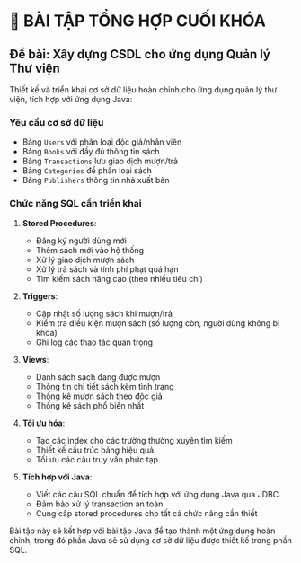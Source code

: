 # 🧪 BÀI TẬP TỔNG HỢP CUỐI KHÓA

## **Đề bài: Xây dựng CSDL cho ứng dụng Quản lý Thư viện**

Thiết kế và triển khai cơ sở dữ liệu hoàn chỉnh cho ứng dụng quản lý thư viện, tích hợp với ứng dụng Java:

### Yêu cầu cơ sở dữ liệu

- Bảng `Users` với phân loại độc giả/nhân viên
- Bảng `Books` với đầy đủ thông tin sách
- Bảng `Transactions` lưu giao dịch mượn/trả
- Bảng `Categories` để phân loại sách
- Bảng `Publishers` thông tin nhà xuất bản

### Chức năng SQL cần triển khai

1. **Stored Procedures**:

   - Đăng ký người dùng mới
   - Thêm sách mới vào hệ thống
   - Xử lý giao dịch mượn sách
   - Xử lý trả sách và tính phí phạt quá hạn
   - Tìm kiếm sách nâng cao (theo nhiều tiêu chí)

2. **Triggers**:

   - Cập nhật số lượng sách khi mượn/trả
   - Kiểm tra điều kiện mượn sách (số lượng còn, người dùng không bị khóa)
   - Ghi log các thao tác quan trọng

3. **Views**:

   - Danh sách sách đang được mượn
   - Thông tin chi tiết sách kèm tình trạng
   - Thống kê mượn sách theo độc giả
   - Thống kê sách phổ biến nhất

4. **Tối ưu hóa**:

   - Tạo các index cho các trường thường xuyên tìm kiếm
   - Thiết kế cấu trúc bảng hiệu quả
   - Tối ưu các câu truy vấn phức tạp

5. **Tích hợp với Java**:
   - Viết các câu SQL chuẩn để tích hợp với ứng dụng Java qua JDBC
   - Đảm bảo xử lý transaction an toàn
   - Cung cấp stored procedures cho tất cả chức năng cần thiết

Bài tập này sẽ kết hợp với bài tập Java để tạo thành một ứng dụng hoàn chỉnh, trong đó phần Java sẽ sử dụng cơ sở dữ liệu được thiết kế trong phần SQL.
